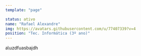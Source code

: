 ```yaml
---
template: "page"

status: ativo
name: "Rafael Alexandre"
img: https://avatars.githubusercontent.com/u/77407339?v=4
position: "Tec. Informática (3º ano)"
---
```


a\uzdfuasbajdh